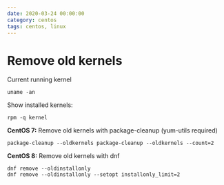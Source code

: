 ```yaml
--- 
date: 2020-03-24 00:00:00
category: centos
tags: centos, linux
---
```

# Remove old kernels

Current running kernel

    uname -an

Show installed kernels:
    
    rpm -q kernel

<b>CentOS 7:</b> 
Remove old kernels with package-cleanup (yum-utils required)

    package-cleanup --oldkernels package-cleanup --oldkernels --count=2

<b>CentOS 8:</b> Remove old kernels with dnf

    dnf remove --oldinstallonly
    dnf remove --oldinstallonly --setopt installonly_limit=2
